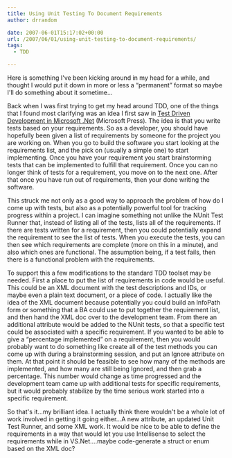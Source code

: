 ```yaml
---
title: Using Unit Testing To Document Requirements
author: drrandom

date: 2007-06-01T15:17:02+00:00
url: /2007/06/01/using-unit-testing-to-document-requirements/
tags:
  - TDD

---
```

Here is something I've been kicking around in my head for a while, and thought I would put it down in more or less a &#8220;permanent&#8221; format so maybe I'll do something about it sometime...

Back when I was first trying to get my head around TDD, one of the things that I found most clarifying was an idea I first saw in <a title="Test Driven Development in Microsoft .Net" href="http://www.amazon.com/Test-Driven-Development-Microsoft-NET-Professional/dp/0735619484" target="_blank">Test Driven Development in Microsoft .Net</a> (Microsoft Press).  The idea is that you write tests based on your requirements.  So as a developer, you should have hopefully been given a list of requirements by someone for the project you are working on.  When you go to build the software you start looking at the requirements list, and the pick on (usually a simple one) to start implementing.  Once you have your requirement you start brainstorming tests that can be implemented to fulfill that requirement.  Once you can no longer think of tests for a requirement, you move on to the next one.  After that once you have run out of requirements, then your done writing the software.

This struck me not only as a good way to approach the problem of how do I come up with tests, but also as a potentially powerful tool for tracking progress within a project.  I can imagine something not unlike the NUnit Test Runner that, instead of listing all of the tests, lists all of the requirements.  If there are tests written for a requirement, then you could potentially expand the requirement to see the list of tests.  When you execute the tests, you can then see which requirements are complete (more on this in a minute), and also which ones are functional.  The assumption being, if a test fails, then there is a functional problem with the requirements.

To support this a few modifications to the standard TDD toolset may be needed.  First a place to put the list of requirements in code would be useful.  This could be an XML document with the test descriptions and IDs, or maybe even a plain text document, or a piece of code.  I actually like the idea of the XML document because potentially you could build an InfoPath form or something that a BA could use to put together the requirement list, and then hand the XML doc over to the development team.  From there an additional attribute would be added to the NUnit tests, so that a specific test could be associated with a specific requirement.  If you wanted to be able to give a &#8220;percentage implemented&#8221; on a requirement, then you would probably want to do something like create all of the test methods you can come up with during a brainstorming session, and put an Ignore attribute on them.  At that point it should be feasible to see how many of the methods are implemented, and how many are still being Ignored, and then grab a percentage.  This number would change as time progressed and the development team came up with additional tests for specific requirements, but it would probably stabilize by the time serious work started into a specific requirement.

So that's it...my brilliant idea.  I actually think there wouldn't be a whole lot of work involved in getting it going either...A new attribute, an updated Unit Test Runner, and some XML work.  It would be nice to be able to define the requirements in a way that would let you use Intellisense to select the requirements while in VS.Net....maybe code-generate a struct or enum based on the XML doc?